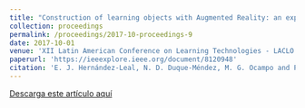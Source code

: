 ```yaml
---
title: "Construction of learning objects with Augmented Reality: an experience in secondary education"
collection: proceedings
permalink: /proceedings/2017-10-proceedings-9
date: 2017-10-01
venue: 'XII Latin American Conference on Learning Technologies - LACLO 2017'
paperurl: 'https://ieeexplore.ieee.org/document/8120948'
citation: 'E. J. Hernández-Leal, N. D. Duque-Méndez, M. G. Ocampo and P. A. R. Marín, "Construction of learning objects with Augmented Reality: An experience in secondary education," 2017 Twelfth Latin American Conference on Learning Technologies (LACLO), La Plata, 2017, pp. 1-7, doi: 10.1109/LACLO.2017.8120948'
---
```



<a href ="https://ejhernandezl.github.io/files/AE09_LACLO2017.pdf" target="_blank">Descarga este artículo aquí</a>